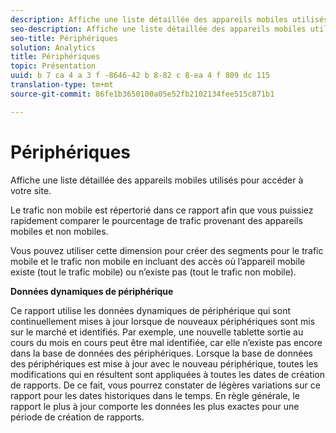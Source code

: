 ```yaml
---
description: Affiche une liste détaillée des appareils mobiles utilisés pour accéder à votre site.
seo-description: Affiche une liste détaillée des appareils mobiles utilisés pour accéder à votre site.
seo-title: Périphériques
solution: Analytics
title: Périphériques
topic: Présentation
uuid: b 7 ca 4 a 3 f -8646-42 b 8-82 c 8-ea 4 f 809 dc 115
translation-type: tm+mt
source-git-commit: 86fe1b3650100a05e52fb2102134fee515c871b1

---
```



# Périphériques

Affiche une liste détaillée des appareils mobiles utilisés pour accéder à votre site.

Le trafic non mobile est répertorié dans ce rapport afin que vous puissiez rapidement comparer le pourcentage de trafic provenant des appareils mobiles et non mobiles.

Vous pouvez utiliser cette dimension pour créer des segments pour le trafic mobile et le trafic non mobile en incluant des accès où l’appareil mobile existe (tout le trafic mobile) ou n’existe pas (tout le trafic non mobile).

**Données dynamiques de périphérique**

Ce rapport utilise les données dynamiques de périphérique qui sont continuellement mises à jour lorsque de nouveaux périphériques sont mis sur le marché et identifiés. Par exemple, une nouvelle tablette sortie au cours du mois en cours peut être mal identifiée, car elle n’existe pas encore dans la base de données des périphériques. Lorsque la base de données des périphériques est mise à jour avec le nouveau périphérique, toutes les modifications qui en résultent sont appliquées à toutes les dates de création de rapports. De ce fait, vous pourrez constater de légères variations sur ce rapport pour les dates historiques dans le temps. En règle générale, le rapport le plus à jour comporte les données les plus exactes pour une période de création de rapports.
